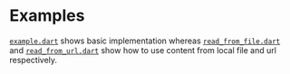 # Examples

[`example.dart`](./example.dart) shows basic implementation whereas
[`read_from_file.dart`](./read_from_file.dart) and
[`read_from_url.dart`](./read_from_url.dart) show how to use content from local
file and url respectively.
